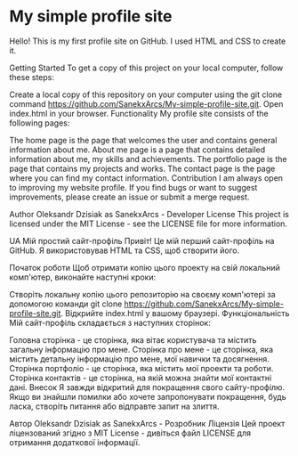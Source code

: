 # My simple profile site
Hello! This is my first profile site on GitHub. I used HTML and CSS to create it.

Getting Started
To get a copy of this project on your local computer, follow these steps:

Create a local copy of this repository on your computer using the git clone command https://github.com/SanekxArcs/My-simple-profile-site.git.
Open index.html in your browser.
Functionality
My profile site consists of the following pages:

The home page is the page that welcomes the user and contains general information about me.
About me page is a page that contains detailed information about me, my skills and achievements.
The portfolio page is the page that contains my projects and works.
The contact page is the page where you can find my contact information.
Contribution
I am always open to improving my website profile. If you find bugs or want to suggest improvements, please create an issue or submit a merge request.

Author
Oleksandr Dzisiak as SanekxArcs - Developer
License
This project is licensed under the MIT License - see the LICENSE file for more information.


UA 
Мій простий сайт-профіль
Привіт! Це мій перший сайт-профіль на GitHub. Я використовував HTML та CSS, щоб створити його.

Початок роботи
Щоб отримати копію цього проекту на свій локальний комп'ютер, виконайте наступні кроки:

Створіть локальну копію цього репозиторію на своєму комп'ютері за допомогою команди git clone https://github.com/SanekxArcs/My-simple-profile-site.git.
Відкрийте index.html у вашому браузері.
Функціональність
Мій сайт-профіль складається з наступних сторінок:

Головна сторінка - це сторінка, яка вітає користувача та містить загальну інформацію про мене.
Сторінка про мене - це сторінка, яка містить детальну інформацію про мене, мої навички та досягнення.
Сторінка портфоліо - це сторінка, яка містить мої проекти та роботи.
Сторінка контактів - це сторінка, на якій можна знайти мої контактні дані.
Внесок
Я завжди відкритий для покращення свого сайту-профілю. Якщо ви знайшли помилки або хочете запропонувати покращення, будь ласка, створіть питання або відправте запит на злиття.

Автор
Oleksandr Dzisiak as SanekxArcs - Розробник
Ліцензія
Цей проект ліцензований згідно з MIT License - дивіться файл LICENSE для отримання додаткової інформації.

